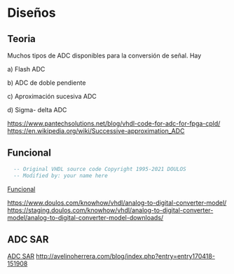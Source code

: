 # Diseños

## Teoria

Muchos tipos de ADC disponibles para la conversión de señal. Hay

a) Flash ADC

b) ADC de doble pendiente

c) Aproximación sucesiva ADC

d) Sigma- delta ADC

https://www.pantechsolutions.net/blog/vhdl-code-for-adc-for-fpga-cpld/
https://en.wikipedia.org/wiki/Successive-approximation_ADC

## Funcional

```vhd
  -- Original VHDL source code Copyright 1995-2021 DOULOS
  -- Modified by: your name here
```

[Funcional](../../Planteamiento/ADC/adc.vhd)

https://www.doulos.com/knowhow/vhdl/analog-to-digital-converter-model/
https://staging.doulos.com/knowhow/vhdl/analog-to-digital-converter-model/analog-to-digital-converter-model-downloads/

## ADC SAR

[ADC SAR](../../Planteamiento/ADC/adc_sar.vhd)
http://avelinoherrera.com/blog/index.php?entry=entry170418-151908
